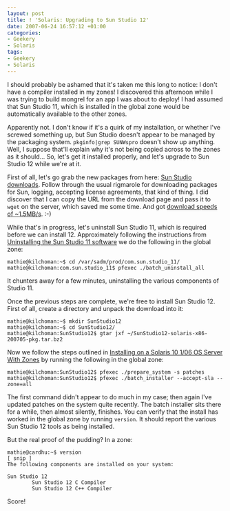 ```yaml
---
layout: post
title: ! 'Solaris: Upgrading to Sun Studio 12'
date: 2007-06-24 16:57:12 +01:00
categories:
- Geekery
- Solaris
tags:
- Geekery
- Solaris
---
```

I should probably be ashamed that it's taken me this long to notice: I don't have a compiler installed in my zones!  I discovered this afternoon while I was trying to build mongrel for an app I was about to deploy!  I had assumed that Sun Studio 11, which is installed in the global zone would be automatically available to the other zones.

Apparently not.  I don't know if it's a quirk of my installation, or whether I've screwed something up, but Sun Studio doesn't appear to be managed by the packaging system.  `pkginfo|grep SUNWspro` doesn't show up anything.  Well, I suppose that'll explain why it's not being copied across to the zones as it should...  So, let's get it installed properly, and let's upgrade to Sun Studio 12 while we're at it.

First of all, let's go grab the new packages from here: [Sun Studio downloads](http://developers.sun.com/sunstudio/downloads/index.jsp).  Follow through the usual rigmarole for downloading packages for Sun, logging, accepting license agreements, that kind of thing.  I did discover that I can copy the URL from the download page and pass it to `wget` on the server, which saved me some time.  And got [download speeds of ~1.5MB/s](http://belowzero.biz/). :-)

While that's in progress, let's uninstall Sun Studio 11, which is required before we can install 12.  Approximately following the instructions from [Uninstalling the Sun Studio 11 software](http://docs.sun.com/source/819-3052/remove.html#56314) we do the following in the global zone:

    mathie@kilchoman:~$ cd /var/sadm/prod/com.sun.studio_11/
    mathie@kilchoman:com.sun.studio_11$ pfexec ./batch_uninstall_all

It chunters away for a few minutes, uninstalling the various components of Studio 11.

Once the previous steps are complete, we're free to install Sun Studio 12.  First of all, create a directory and unpack the download into it:

    mathie@kilchoman:~$ mkdir SunStudio12
    mathie@kilchoman:~$ cd SunStudio12/
    mathie@kilchoman:SunStudio12$ gtar jxf ~/SunStudio12-solaris-x86-200705-pkg.tar.bz2

Now we follow the steps outlined in [Installing on a Solaris 10 1/06 OS Server With Zones](http://docs.sun.com/app/docs/doc/820-0273/6nc1a9djl?a=view) by running the following in the global zone:

    mathie@kilchoman:SunStudio12$ pfexec ./prepare_system -s patches
    mathie@kilchoman:SunStudio12$ pfexec ./batch_installer --accept-sla --zone=all

The first command didn't appear to do much in my case; then again I've updated patches on the system quite recently.  The batch installer sits there for a while, then almost silently, finishes.  You can verify that the install has worked in the global zone by running `version`.  It should report the various Sun Studio 12 tools as being installed.

But the real proof of the pudding?  In a zone:

    mathie@cardhu:~$ version
    [ snip ]
    The following components are installed on your system:

    Sun Studio 12
            Sun Studio 12 C Compiler
            Sun Studio 12 C++ Compiler

Score!
